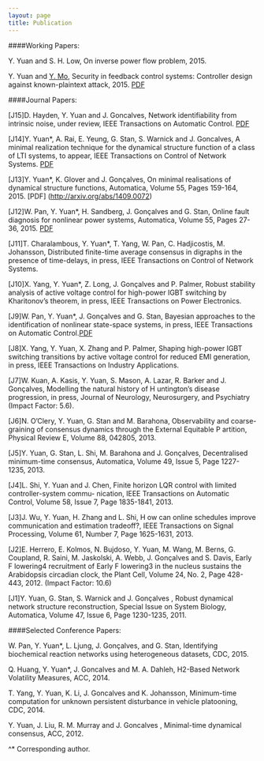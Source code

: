 ```yaml
---
layout: page
title: Publication
---
```


####Working Papers:

Y. Yuan and S. H. Low, On inverse power flow problem, 2015. 

Y. Yuan and [Y. Mo](http://yilinmo.github.io/), Security in feedback control systems: Controller design against known-plaintext attack, 2015. [PDF](https://www.authorea.com/users/62980/articles/74733)


####Journal Papers:

[J15]D. Hayden, Y. Yuan and J. Goncalves, Network identifiability from intrinsic noise, under review, IEEE Transactions on Automatic Control. [PDF](http://arxiv.org/abs/1310.0375)

[J14]Y. Yuan*, A. Rai, E. Yeung, G. Stan, S. Warnick and J. Goncalves, A minimal realization technique for the dynamical structure function of a class of LTI systems, to appear, IEEE Transactions on Control of Network Systems. [PDF](http://arxiv.org/abs/1209.3808)

[J13]Y. Yuan*, K. Glover and J. Gonçalves, On minimal realisations of dynamical structure functions, Automatica, Volume 55, Pages 159-164, 2015. [PDF] (http://arxiv.org/abs/1409.0072)

[J12]W. Pan, Y. Yuan*, H. Sandberg, J. Gonçalves and G. Stan, Online fault diagnosis for nonlinear power systems, Automatica, Volume 55, Pages 27-36, 2015. [PDF](http://ac.els-cdn.com/S0005109815000941/1-s2.0-S0005109815000941-main.pdf?_tid=b5e10452-5cd8-11e5-aaba-00000aab0f02&acdnat=1442452333_2541d645986555cf7b4e93810a863942)

[J11]T. Charalambous, Y. Yuan*, T. Yang, W. Pan, C. Hadjicostis, M. Johansson, Distributed finite-time average consensus in digraphs in the presence of time-delays, in press, IEEE Transactions on Control of Network Systems.

[J10]X. Yang, Y. Yuan*, Z. Long, J. Gonçalves and P. Palmer, Robust stability analysis of active voltage control for high-power IGBT switching by Kharitonov’s theorem, in press, IEEE Transactions on Power Electronics.

[J9]W. Pan, Y. Yuan*, J. Gonçalves and G. Stan, Bayesian approaches to the identification of nonlinear state-space systems, in press, IEEE Transactions on Automatic Control.[PDF](http://arxiv.org/pdf/1408.3549v5.pdf)

[J8]X. Yang, Y. Yuan, X. Zhang and P. Palmer, Shaping high-power IGBT switching transitions by active voltage control for reduced EMI generation, in press, IEEE Transactions on Industry Applications.

[J7]W. Kuan, A. Kasis, Y. Yuan, S. Mason, A. Lazar, R. Barker and J. Gonçalves, Modelling the natural history of H untington’s disease progression, in press, Journal of Neurology, Neurosurgery, and Psychiatry (Impact Factor: 5.6).

[J6]N. O’Clery, Y. Yuan, G. Stan and M. Barahona, Observability and coarse-graining of consensus dynamics through the External Equitable P artition, Physical Review E, Volume 88, 042805, 2013.

[J5]Y. Yuan, G. Stan, L. Shi, M. Barahona and J. Gonçalves, Decentralised minimum-time consensus, Automatica, Volume 49, Issue 5, Page 1227-1235, 2013.

[J4]L. Shi, Y. Yuan and J. Chen, Finite horizon LQR control with limited controller-system commu- nication, IEEE Transactions on Automatic Control, Volume 58, Issue 7, Page 1835-1841, 2013.

[J3]J. Wu, Y. Yuan, H. Zhang and L. Shi, H ow can online schedules improve communication and estimation tradeoff?, IEEE Transactions on Signal Processing, Volume 61, Number 7, Page 1625-1631, 2013.

[J2]E. Herrero, E. Kolmos, N. Bujdoso, Y. Yuan, M. Wang, M. Berns, G. Coupland, R. Saini, M. Jaskolski, A. Webb, J. Gonçalves and S. Davis, Early F lowering4 recruitment of Early F lowering3 in the nucleus sustains the Arabidopsis circadian clock, the Plant Cell, Volume 24, No. 2, Page 428-443, 2012. (Impact Factor: 10.6)

[J1]Y. Yuan, G. Stan, S. Warnick and J. Gonçalves , Robust dynamical network structure reconstruction, Special Issue on System Biology, Automatica, Volume 47, Issue 6, Page 1230-1235, 2011.


####Selected Conference Papers:

W. Pan, Y. Yuan*, L. Ljung, J. Gonçalves, and G. Stan, Identifying biochemical reaction networks using heterogeneous datasets, CDC, 2015.

Q. Huang, Y. Yuan*, J. Goncalves and M. A. Dahleh, H2-Based Network Volatility Measures, ACC, 2014.

T. Yang, Y. Yuan, K. Li, J. Goncalves and K. Johansson, Minimum-time computation for unknown persistent disturbance in vehicle platooning, CDC, 2014.

Y. Yuan, J. Liu, R. M. Murray and J. Goncalves , Minimal-time dynamical consensus, ACC, 2012.


^* Corresponding author.
